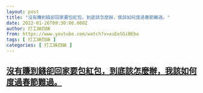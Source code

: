 ```yaml
---
layout: post
title: "沒有賺到錢卻回家要包紅包，到底該怎麼辦，我該如何度過春節難過。"
date: 2022-01-26T09:30:08.000Z
author: 打工妹四妹
from: https://www.youtube.com/watch?v=xuEeSGiBEbo
tags: [ 打工妹四妹 ]
categories: [ 打工妹四妹 ]
---
```

<!--1643189408000-->
[沒有賺到錢卻回家要包紅包，到底該怎麼辦，我該如何度過春節難過。](https://www.youtube.com/watch?v=xuEeSGiBEbo)
------

<div>

</div>
